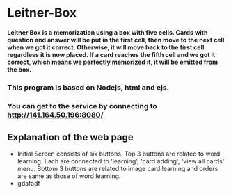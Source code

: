 # Leitner-Box
#### Leitner Box is a memorization using a box with five cells. Cards with question and answer will be put in the first cell, then move to the next cell when we got it correct. Otherwise, it will move back to the first cell regardless it is now placed. If a card reaches the fifth cell and we got it correct, which means we perfectly memorized it, it will be emitted from the box.

### This program is based on Nodejs, html and ejs.

### You can get to the service by connecting to http://141.164.50.196:8080/

## Explanation of the web page
- Initial Screen consists of six buttons. Top 3 buttons are related to word learning. Each are connected to 'learning', 'card adding', 'view all cards' menu. Bottom 3 buttons are related to image card learning and orders are same as those of word learning.
- gdafadf
